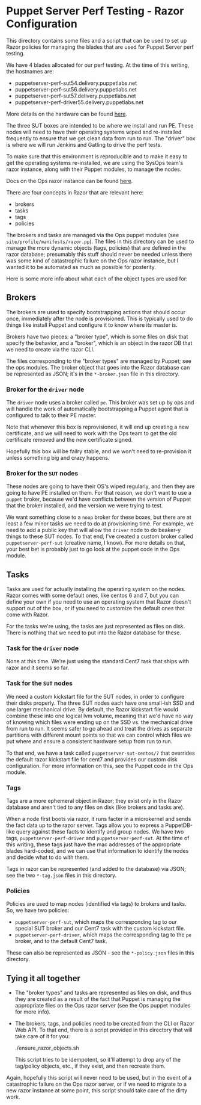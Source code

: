 # Puppet Server Perf Testing - Razor Configuration

This directory contains some files and a script that can be used to set up
Razor policies for managing the blades that are used for Puppet Server perf
testing.

We have 4 blades allocated for our perf testing.  At the time of this writing,
the hostnames are:

* puppetserver-perf-sut54.delivery.puppetlabs.net
* puppetserver-perf-sut56.delivery.puppetlabs.net
* puppetserver-perf-sut57.delivery.puppetlabs.net
* puppetserver-perf-driver55.delivery.puppetlabs.net

More details on the hardware can be found [here](https://confluence.puppetlabs.com/display/PERF/Hardware+Assets).

The three SUT boxes are intended to be where we install and run PE.  These nodes
will need to have their operating systems wiped and re-installed frequently to
ensure that we get clean data from run to run.  The "driver" box is where we
will run Jenkins and Gatling to drive the perf tests.

To make sure that this environment is reproducible and to make it easy to get
the operating systems re-installed, we are using the SysOps team's razor instance,
along with their Puppet modules, to manage the nodes.

Docs on the Ops razor instance can be found [here](https://confluence.puppetlabs.com/display/OPS/Razor).

There are four concepts in Razor that are relevant here:

* brokers
* tasks
* tags
* policies

The brokers and tasks are managed via the Ops puppet modules (see
`site/profile/manifests/razor.pp`).  The files in this directory can be used to
manage the more dynamic objects (tags, policies) that are defined in the razor
database; presumably this stuff should never be needed unless there was some
kind of catastrophic failure on the Ops razor instance, but I wanted it to be
automated as much as possible for posterity.

Here is some more info about what each of the object types are used for:

## Brokers

The brokers are used to specify bootstrapping actions that should occur once,
immediately after the node is provisioned.  This is typically used to do things like
install Puppet and configure it to know where its master is.

Brokers have two pieces: a "broker type", which is some files on disk that specify
the behavior, and a "broker", which is an object in the razor DB that we need to
create via the razor CLI.

The files corresponding to the "broker types" are managed by Puppet; see the ops
modules.  The broker object that goes into the Razor database can be represented
as JSON; it's in the `*-broker.json` file in this directory.

### Broker for the `driver` node

The `driver` node uses a broker called `pe`.  This broker was set up by ops and
will handle the work of automatically bootstrapping a Puppet agent that is
configured to talk to their PE master.

Note that whenever this box is reprovisioned, it will end up creating a new
certificate, and we will need to work with the Ops team to get the old certificate
removed and the new certificate signed.

Hopefully this box will be failry stable, and we won't need to re-provision it
unless something big and crazy happens.

### Broker for the `SUT` nodes

These nodes are going to have their OS's wiped regularly, and then they are going
to have PE installed on them.  For that reason, we don't want to use a `puppet`
broker, because we'd have conflicts between the version of Puppet that the broker
installed, and the version we were trying to test.

We want something close to a `noop` broker for these boxes, but there are at least
a few minor tasks we need to do at provisioning time.  For example, we need to
add a public key that will allow the `driver` node to do beaker-y things to these
SUT nodes.  To that end, I've created a custom broker called `puppetserver-perf-sut`
(creative name, I know).  For more details on that, your best bet is probably
just to go look at the puppet code in the Ops module.



## Tasks

Tasks are used for actually installing the operating system on the nodes.  Razor
comes with some default ones, like centos 6 and 7, but you can define your own
if you need to use an operating system that Razor doesn't support out of the box,
or if you need to customize the default ones that come with Razor.

For the tasks we're using, the tasks are just represented as files on disk.  There
is nothing that we need to put into the Razor database for these.

### Task for the `driver` node

None at this time.  We're just using the standard Cent7 task that ships with razor
and it seems so far.

### Task for the `SUT` nodes

We need a custom kickstart file for the SUT nodes, in order to configure their
disks properly.  The three SUT nodes each have one small-ish SSD and one larger
mechanical drive.  By default, the Razor kickstart file would combine these into
one logical lvm volume, meaning that we'd have no way of knowing which files were
ending up on the SSD vs. the mechanical drive from run to run.  It seems safer to
go ahead and treat the drives as separate partitions with different mount points
so that we can control which files we put where and ensure a consistent hardware
setup from run to run.

To that end, we have a task called `puppetserver-sut-centos/7` that overrides
the default razor kickstart file for cent7 and provides our custom disk configuration.
For more information on this, see the Puppet code in the Ops module.

### Tags

Tags are a more ephemeral object in Razor; they exist only in the Razor database and
aren't tied to any files on disk (like brokers and tasks are).

When a node first boots via razor, it runs facter in a microkernel and sends the
fact data up to the razor server.  Tags allow you to express a PuppetDB-like query
against these facts to identify and group nodes.  We have two tags, `puppetserver-perf-driver`
and `puppetserver-perf-sut`.  At the time of this writing, these tags just have
the mac addresses of the appropriate blades hard-coded, and we can use that information
to identify the nodes and decide what to do with them.

Tags in razor can be represented (and added to the database) via JSON; see the
two `*-tag.json` files in this directory.

### Policies

Policies are used to map nodes (identified via tags) to brokers and tasks.  So,
we have two policies:

* `puppetserver-perf-sut`, which maps the corresponding tag to our special SUT
  broker and our Cent7 task with the custom kickstart file.
* `puppetserver-perf-driver`, which maps the corresponding tag to the `pe` broker,
  and to the default Cent7 task.

These can also be represented as JSON - see the `*-policy.json` files in this
directory.

## Tying it all together

* The "broker types" and tasks are represented as files on disk, and thus they are
  created as a result of the fact that Puppet is managing the appropriate files
  on the Ops razor server (see the Ops puppet modules for more info).
* The brokers, tags, and policies need to be created from the CLI or Razor Web API.
  To that end, there is a script provided in this directory that will take care of it for you:

    ./ensure_razor_objects.sh

  This script tries to be idempotent, so it'll attempt to drop any of the tag/policy
  objects, etc., if they exist, and then recreate them.

Again, hopefully this script will never need to be used, but in the event of
a catastrophic failure on the Ops razor server, or if we need to migrate to a new
razor instance at some point, this script should take care of the dirty work.
